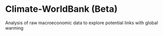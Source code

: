 # Climate-WorldBank (Beta)
Analysis of raw macroeconomic data to explore potential links with global warming

